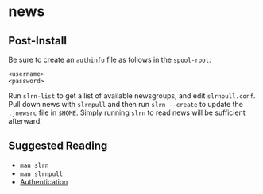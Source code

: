 news
====

Post-Install
------------

Be sure to create an `authinfo` file as follows in the `spool-root`:

```
<username>
<password>
```

Run `slrn-list` to get a list of available newsgroups, and edit `slrnpull.conf`. Pull down news with `slrnpull` and then run `slrn --create` to update the `.jnewsrc` file in `$HOME`. Simply running `slrn` to read news will be sufficient afterward.

Suggested Reading
-----------------

* `man slrn`
* `man slrnpull`
* [Authentication](http://sourceforge.net/p/slrn/mailman/message/3657559/)

